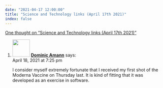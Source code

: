 ```yaml
---
date: "2021-04-17 12:00:00"
title: "Science and Technology links (April 17th 2021)"
index: false
---
```


[One thought on &ldquo;Science and Technology links (April 17th 2021)&rdquo;](/lemire/blog/2021/04-17-science-and-technology-links-april-17th-2021)

<ol class="comment-list">
<li id="comment-582462" class="comment even thread-even depth-1">
<div class="comment-author vcard">
<img alt src="https://secure.gravatar.com/avatar/1b5f40ec7c1e07935001188ea498d188?s=56&#038;d=mm&#038;r=g" srcset="https://secure.gravatar.com/avatar/1b5f40ec7c1e07935001188ea498d188?s=112&#038;d=mm&#038;r=g 2x" class="avatar avatar-56 photo" height="56" width="56" decoding="async" /> <b class="fn"><a href="https://blog.lbs.ca/" class="url" rel="ugc external nofollow">Dominic Amann</a></b> <span class="says">says:</span> </div>
<div class="comment-metadata"><time datetime="2021-04-18T19:25:21+00:00">April 18, 2021 at 7:25 pm</time></a> </div>
<div class="comment-content">
<p>I consider myself extremely fortunate that I received my first shot of the Moderna Vaccine on Thursday last. It is kind of fitting that it was developed as an exercise in software.</p>
</div>
</li>
</ol>
